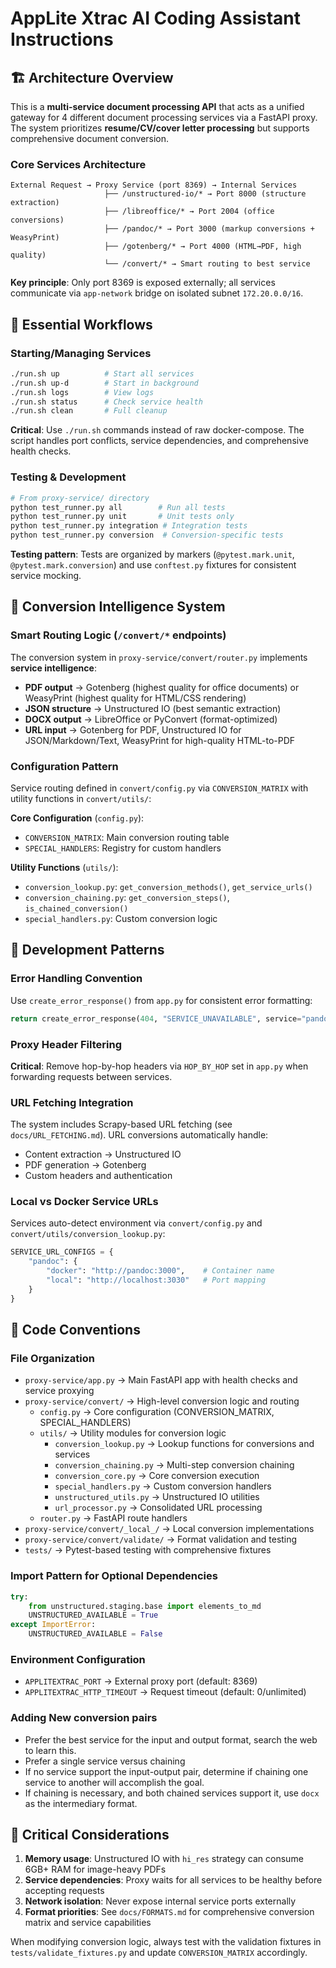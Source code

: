 # AppLite Xtrac AI Coding Assistant Instructions

## 🏗️ Architecture Overview

This is a **multi-service document processing API** that acts as a unified gateway for 4 different document processing services via a FastAPI proxy. The system prioritizes **resume/CV/cover letter processing** but supports comprehensive document conversion.

### Core Services Architecture
```
External Request → Proxy Service (port 8369) → Internal Services
                     ├── /unstructured-io/* → Port 8000 (structure extraction)
                     ├── /libreoffice/* → Port 2004 (office conversions)  
                     ├── /pandoc/* → Port 3000 (markup conversions + WeasyPrint)
                     ├── /gotenberg/* → Port 4000 (HTML→PDF, high quality)
                     └── /convert/* → Smart routing to best service
```

**Key principle**: Only port 8369 is exposed externally; all services communicate via `app-network` bridge on isolated subnet `172.20.0.0/16`.

## 🚀 Essential Workflows

### Starting/Managing Services
```bash
./run.sh up          # Start all services  
./run.sh up-d        # Start in background
./run.sh logs        # View logs
./run.sh status      # Check service health
./run.sh clean       # Full cleanup
```

**Critical**: Use `./run.sh` commands instead of raw docker-compose. The script handles port conflicts, service dependencies, and comprehensive health checks.

### Testing & Development
```bash
# From proxy-service/ directory
python test_runner.py all        # Run all tests
python test_runner.py unit       # Unit tests only
python test_runner.py integration # Integration tests
python test_runner.py conversion  # Conversion-specific tests
```

**Testing pattern**: Tests are organized by markers (`@pytest.mark.unit`, `@pytest.mark.conversion`) and use `conftest.py` fixtures for consistent service mocking.

## 🎯 Conversion Intelligence System

### Smart Routing Logic (`/convert/*` endpoints)
The conversion system in `proxy-service/convert/router.py` implements **service intelligence**:

- **PDF output** → Gotenberg (highest quality for office documents) or WeasyPrint (highest quality for HTML/CSS rendering)
- **JSON structure** → Unstructured IO (best semantic extraction) 
- **DOCX output** → LibreOffice or PyConvert (format-optimized)
- **URL input** → Gotenberg for PDF, Unstructured IO for JSON/Markdown/Text, WeasyPrint for high-quality HTML-to-PDF

### Configuration Pattern
Service routing defined in `convert/config.py` via `CONVERSION_MATRIX` with utility functions in `convert/utils/`:

**Core Configuration** (`config.py`):
- `CONVERSION_MATRIX`: Main conversion routing table
- `SPECIAL_HANDLERS`: Registry for custom handlers

**Utility Functions** (`utils/`):
- `conversion_lookup.py`: `get_conversion_methods()`, `get_service_urls()`
- `conversion_chaining.py`: `get_conversion_steps()`, `is_chained_conversion()`
- `special_handlers.py`: Custom conversion logic

## 🔧 Development Patterns

### Error Handling Convention
Use `create_error_response()` from `app.py` for consistent error formatting:
```python
return create_error_response(404, "SERVICE_UNAVAILABLE", service="pandoc")
```

### Proxy Header Filtering
**Critical**: Remove hop-by-hop headers via `HOP_BY_HOP` set in `app.py` when forwarding requests between services.

### URL Fetching Integration
The system includes Scrapy-based URL fetching (see `docs/URL_FETCHING.md`). URL conversions automatically handle:
- Content extraction → Unstructured IO
- PDF generation → Gotenberg
- Custom headers and authentication

### Local vs Docker Service URLs
Services auto-detect environment via `convert/config.py` and `convert/utils/conversion_lookup.py`:
```python
SERVICE_URL_CONFIGS = {
    "pandoc": {
        "docker": "http://pandoc:3000",    # Container name
        "local": "http://localhost:3030"   # Port mapping
    }
}
```

## 📝 Code Conventions

### File Organization
- `proxy-service/app.py` → Main FastAPI app with health checks and service proxying
- `proxy-service/convert/` → High-level conversion logic and routing
  - `config.py` → Core configuration (CONVERSION_MATRIX, SPECIAL_HANDLERS)
  - `utils/` → Utility modules for conversion logic
    - `conversion_lookup.py` → Lookup functions for conversions and services
    - `conversion_chaining.py` → Multi-step conversion chaining
    - `conversion_core.py` → Core conversion execution
    - `special_handlers.py` → Custom conversion handlers
    - `unstructured_utils.py` → Unstructured IO utilities
    - `url_processor.py` → Consolidated URL processing
  - `router.py` → FastAPI route handlers
- `proxy-service/convert/_local_/` → Local conversion implementations
- `proxy-service/convert/validate/` → Format validation and testing
- `tests/` → Pytest-based testing with comprehensive fixtures

### Import Pattern for Optional Dependencies
```python
try:
    from unstructured.staging.base import elements_to_md
    UNSTRUCTURED_AVAILABLE = True
except ImportError:
    UNSTRUCTURED_AVAILABLE = False
```

### Environment Configuration
- `APPLITEXTRAC_PORT` → External proxy port (default: 8369)
- `APPLITEXTRAC_HTTP_TIMEOUT` → Request timeout (default: 0/unlimited)

### Adding New conversion pairs
- Prefer the best service for the input and output format, search the web to learn this.
- Prefer a single service versus chaining
- If no service support the input-output pair, determine if chaining one service to another will accomplish the goal.
- If chaining is necessary, and both chained services support it, use `docx` as the intermediary format.

## 🚨 Critical Considerations

1. **Memory usage**: Unstructured IO with `hi_res` strategy can consume 6GB+ RAM for image-heavy PDFs
2. **Service dependencies**: Proxy waits for all services to be healthy before accepting requests  
3. **Network isolation**: Never expose internal service ports externally
4. **Format priorities**: See `docs/FORMATS.md` for comprehensive conversion matrix and service capabilities

When modifying conversion logic, always test with the validation fixtures in `tests/validate_fixtures.py` and update `CONVERSION_MATRIX` accordingly.
